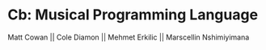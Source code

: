 Cb: Musical Programming Language
================================
Matt Cowan || 
Cole Diamon || 
Mehmet Erkilic || 
Marscellin Nshimiyimana

